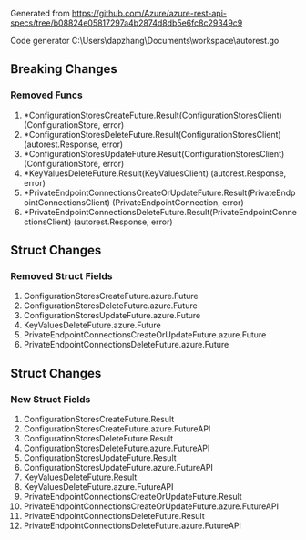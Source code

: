 Generated from https://github.com/Azure/azure-rest-api-specs/tree/b08824e05817297a4b2874d8db5e6fc8c29349c9

Code generator C:\Users\dapzhang\Documents\workspace\autorest.go

## Breaking Changes

### Removed Funcs

1. *ConfigurationStoresCreateFuture.Result(ConfigurationStoresClient) (ConfigurationStore, error)
1. *ConfigurationStoresDeleteFuture.Result(ConfigurationStoresClient) (autorest.Response, error)
1. *ConfigurationStoresUpdateFuture.Result(ConfigurationStoresClient) (ConfigurationStore, error)
1. *KeyValuesDeleteFuture.Result(KeyValuesClient) (autorest.Response, error)
1. *PrivateEndpointConnectionsCreateOrUpdateFuture.Result(PrivateEndpointConnectionsClient) (PrivateEndpointConnection, error)
1. *PrivateEndpointConnectionsDeleteFuture.Result(PrivateEndpointConnectionsClient) (autorest.Response, error)

## Struct Changes

### Removed Struct Fields

1. ConfigurationStoresCreateFuture.azure.Future
1. ConfigurationStoresDeleteFuture.azure.Future
1. ConfigurationStoresUpdateFuture.azure.Future
1. KeyValuesDeleteFuture.azure.Future
1. PrivateEndpointConnectionsCreateOrUpdateFuture.azure.Future
1. PrivateEndpointConnectionsDeleteFuture.azure.Future

## Struct Changes

### New Struct Fields

1. ConfigurationStoresCreateFuture.Result
1. ConfigurationStoresCreateFuture.azure.FutureAPI
1. ConfigurationStoresDeleteFuture.Result
1. ConfigurationStoresDeleteFuture.azure.FutureAPI
1. ConfigurationStoresUpdateFuture.Result
1. ConfigurationStoresUpdateFuture.azure.FutureAPI
1. KeyValuesDeleteFuture.Result
1. KeyValuesDeleteFuture.azure.FutureAPI
1. PrivateEndpointConnectionsCreateOrUpdateFuture.Result
1. PrivateEndpointConnectionsCreateOrUpdateFuture.azure.FutureAPI
1. PrivateEndpointConnectionsDeleteFuture.Result
1. PrivateEndpointConnectionsDeleteFuture.azure.FutureAPI
